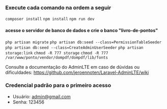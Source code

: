 ### Execute cada comando na ordem a seguir

```composer install```
```npm install```
```npm run dev```
#### acesse o servidor de banco de dados e crie o banco "livro-de-pontos"
```php artisan migrate```
```php artisan db:seed --class=PermissionTableSeeder```
```php artisan db:seed --class=CreateAdminUserSeeder```
```php artisan storage:link```
```chmod -R 777 storage```
```chmod -R 777 /var/www/ponto/vendor/dompdf/dompdf/lib/fonts```

Consulte a documentação do AdminLTE em caso de dúvidas ou dificuldades:
https://github.com/jeroennoten/Laravel-AdminLTE/wiki

### Credencial padrão para o primeiro acesso
* Usuário: admin@gmail.com
* Senha: 123456
